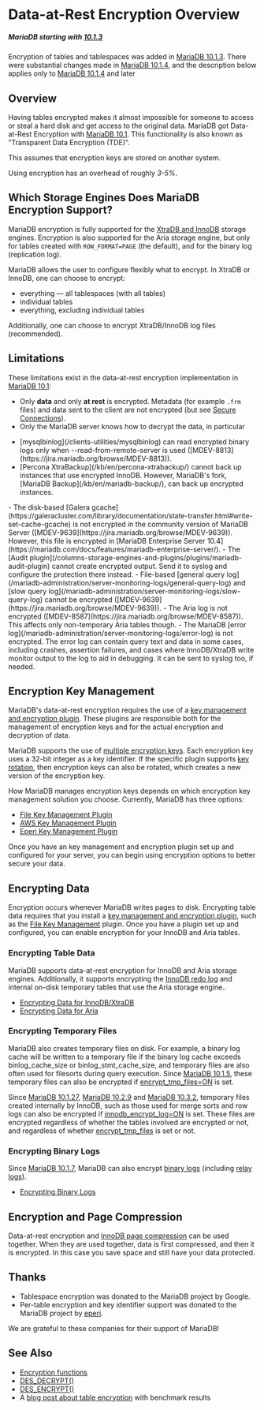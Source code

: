 # Data-at-Rest Encryption Overview

##### MariaDB starting with [10.1.3](/kb/en/mariadb-1013-release-notes/)

Encryption of tables and tablespaces was added in [MariaDB 10.1.3](/kb/en/mariadb-1013-release-notes/). There were substantial changes made in [MariaDB 10.1.4](/kb/en/mariadb-1014-release-notes/), and the description below applies only to [MariaDB 10.1.4](/kb/en/mariadb-1014-release-notes/) and later

## Overview

Having tables encrypted makes it almost impossible for someone to access or
steal a hard disk and get access to the original data. MariaDB got Data-at-Rest Encryption with [MariaDB 10.1](/kb/en/what-is-mariadb-101/). This functionality is also known as "Transparent Data Encryption (TDE)".

This assumes that encryption keys are stored on another system.

Using encryption has an overhead of roughly <em>3-5%</em>.

## Which Storage Engines Does MariaDB Encryption Support?

MariaDB encryption is fully supported for the [XtraDB and InnoDB](/kb/en/xtradb-and-innodb/)
storage engines. Encryption is also supported for the Aria storage
engine, but only for tables created with `ROW_FORMAT=PAGE` (the default), and for the binary log (replication log).

MariaDB allows the user to configure flexibly what to encrypt.  In XtraDB or
InnoDB, one can choose to encrypt:

- everything — all tablespaces (with all tables)
- individual tables
- everything, excluding individual tables

Additionally, one can choose to encrypt XtraDB/InnoDB log files (recommended).

## Limitations

These limitations exist in the data-at-rest encryption implementation in [MariaDB 10.1](/kb/en/what-is-mariadb-101/):

- Only <strong>data</strong> and only <strong>at rest</strong> is encrypted. Metadata (for example `.frm` files) and data sent to the client are not encrypted (but see [Secure Connections](/kb/en/secure-connections/)).
- Only the MariaDB server knows how to decrypt the data, in particular
<ul start="1"><li>[mysqlbinlog](/clients-utilities/mysqlbinlog) can read encrypted binary logs only when --read-from-remote-server is used ([MDEV-8813](https://jira.mariadb.org/browse/MDEV-8813)).
</li><li>[Percona XtraBackup](/kb/en/percona-xtrabackup/) cannot back up instances that use encrypted InnoDB. However, MariaDB's fork, [MariaDB Backup](/kb/en/mariadb-backup/), can back up encrypted instances.
</li></ul>
- The disk-based [Galera gcache](https://galeracluster.com/library/documentation/state-transfer.html#write-set-cache-gcache) is not encrypted in the community version of MariaDB Server ([MDEV-9639](https://jira.mariadb.org/browse/MDEV-9639)). However, this file is encrypted in [MariaDB Enterprise Server 10.4](https://mariadb.com/docs/features/mariadb-enterprise-server/).
- The [Audit plugin](/columns-storage-engines-and-plugins/plugins/mariadb-audit-plugin) cannot create encrypted output. Send it to syslog and configure the protection there instead.
- File-based [general query log](/mariadb-administration/server-monitoring-logs/general-query-log) and [slow query log](/mariadb-administration/server-monitoring-logs/slow-query-log) cannot be encrypted ([MDEV-9639](https://jira.mariadb.org/browse/MDEV-9639)).
- The Aria log is not encrypted ([MDEV-8587](https://jira.mariadb.org/browse/MDEV-8587)). This affects only non-temporary Aria tables though.
- The MariaDB [error log](/mariadb-administration/server-monitoring-logs/error-log) is not encrypted. The error log can contain query text and data in some cases, including crashes, assertion failures, and cases where InnoDB/XtraDB write monitor output to the log to aid in debugging. It can be sent to syslog too, if needed.

## Encryption Key Management

MariaDB's data-at-rest encryption requires the use of a [key management and encryption plugin](/mariadb-administration/user-server-security/securing-mariadb/securing-mariadb-encryption/securing-mariadb-data-at-rest-encryption/key-management-and-encryption-plugins/encryption-key-management). These plugins are responsible both for the management of encryption keys and for the actual encryption and decryption of data.

MariaDB supports the use of [multiple encryption keys](/kb/en/encryption-key-management/#using-multiple-encryption-keys). Each encryption key uses a 32-bit integer as a key identifier. If the specific plugin supports [key rotation](/kb/en/encryption-key-management/#rotating-keys), then encryption keys can also be rotated, which creates a new version of the encryption key.

How MariaDB manages encryption keys depends on which encryption key management solution you choose. Currently, MariaDB has three options:

- [File Key Management Plugin](/mariadb-administration/user-server-security/securing-mariadb/securing-mariadb-encryption/securing-mariadb-data-at-rest-encryption/key-management-and-encryption-plugins/file-key-management-encryption-plugin)
- [AWS Key Management Plugin](/kb/en/aws-key-management-encryption-plugin/)
- [Eperi Key Management Plugin](/mariadb-administration/user-server-security/securing-mariadb/securing-mariadb-encryption/securing-mariadb-data-at-rest-encryption/key-management-and-encryption-plugins/eperi-key-management-encryption-plugin)

Once you have an key management and encryption plugin set up and configured for your server, you can begin using encryption options to better secure your data.

## Encrypting Data

Encryption occurs whenever MariaDB writes pages to disk. Encrypting table data requires that you install a [key management and encryption plugin](/mariadb-administration/user-server-security/securing-mariadb/securing-mariadb-encryption/securing-mariadb-data-at-rest-encryption/key-management-and-encryption-plugins/encryption-key-management), such as the [File Key Management](/mariadb-administration/user-server-security/securing-mariadb/securing-mariadb-encryption/securing-mariadb-data-at-rest-encryption/key-management-and-encryption-plugins/file-key-management-encryption-plugin) plugin.  Once you have a plugin set up and configured, you can enable encryption for your InnoDB and Aria tables.

### Encrypting Table Data

MariaDB supports data-at-rest encryption for InnoDB and Aria storage engines. Additionally, it supports encrypting the [InnoDB redo log](/kb/en/xtradbinnodb-redo-log/) and internal on-disk temporary tables that use the Aria storage engine..

- [Encrypting Data for InnoDB/XtraDB](/kb/en/encrypting-data-for-innodb-xtradb/)
- [Encrypting Data for Aria](/kb/en/encrypting-data-for-aria/)

### Encrypting Temporary Files

MariaDB also creates temporary files on disk. For example, a binary log cache will be written to a temporary file if the binary log cache exceeds <a undefined>binlog_cache_size</a> or <a undefined>binlog_stmt_cache_size</a>, and temporary files are also often used for filesorts during query execution. Since [MariaDB 10.1.5](/kb/en/mariadb-1015-release-notes/), these temporary files can also be encrypted if [encrypt_tmp_files=ON](/kb/en/server-system-variables/#encrypt_tmp_files) is set.

Since [MariaDB 10.1.27](/kb/en/mariadb-10127-release-notes/), [MariaDB 10.2.9](/kb/en/mariadb-1029-release-notes/) and [MariaDB 10.3.2](/kb/en/mariadb-1032-release-notes/), temporary files created internally by InnoDB, such as those used for merge sorts and row logs can also be encrypted if [innodb_encrypt_log=ON](/kb/en/xtradbinnodb-server-system-variables/#innodb_encrypt_log) is set. These files are encrypted regardless of whether the tables involved are encrypted or not, and regardless of whether [encrypt_tmp_files](/kb/en/server-system-variables/#encrypt_tmp_files) is set or not.

### Encrypting Binary Logs

Since [MariaDB 10.1.7](/kb/en/mariadb-1017-release-notes/), MariaDB can also encrypt [binary logs](/mariadb-administration/server-monitoring-logs/binary-log) (including [relay logs](/mariadb-administration/server-monitoring-logs/binary-log/relay-log)).

- [Encrypting Binary Logs](/mariadb-administration/user-server-security/securing-mariadb/securing-mariadb-encryption/securing-mariadb-data-at-rest-encryption/encrypting-binary-logs)

## Encryption and Page Compression

Data-at-rest encryption and [InnoDB page compression](/kb/en/compression/) can be used
together. When they are used together, data is first compressed, and then it is encrypted. In
this case you save space and still have your data protected.

## Thanks

- Tablespace encryption was donated to the MariaDB project by Google.
- Per-table encryption and key identifier support was donated to the MariaDB project by [eperi](http://eperi.de/en).

We are grateful to these companies for their support of MariaDB!

## See Also

- [Encryption functions](/kb/en/encryption-functions/)
- [DES_DECRYPT()](/built-in-functions/secondary-functions/encryption-hashing-and-compression-functions/des_decrypt)
- [DES_ENCRYPT()](/built-in-functions/secondary-functions/encryption-hashing-and-compression-functions/des_encrypt)
- A [blog post about table encryption](https://mariadb.com/blog/table-and-tablespace-encryption-mariadb-101/) with benchmark results
